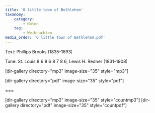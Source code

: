 ```yaml
---
title: 'O little town of Bethlehem'
taxonomy:
    category:
        - Noten
    tag:
        - Weihnachten
media_order: 'O little town of Bethlehem.pdf'
---
```


Text: Phillips Brooks (1835-1893)

Tune: St. Louis 8 6 8 6 8 7 8 6, Lewis H. Redner (1831-1908)

[dir-gallery directory="mp3" image-size="35" style="mp3"]

[dir-gallery directory="pdf" image-size="35" style="pdf"]

===

[dir-gallery directory="mp3" image-size="35" style="countmp3"]
[dir-gallery directory="pdf" image-size="35" style="countpdf"]